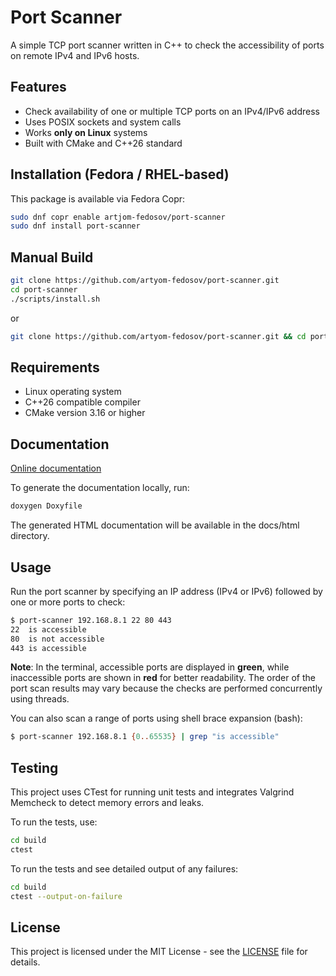 # Port Scanner

A simple TCP port scanner written in C++ to check the accessibility of ports on remote IPv4 and IPv6 hosts.

## Features

- Check availability of one or multiple TCP ports on an IPv4/IPv6 address
- Uses POSIX sockets and system calls
- Works **only on Linux** systems
- Built with CMake and C++26 standard

## Installation (Fedora / RHEL-based)

This package is available via Fedora Copr:

```bash
sudo dnf copr enable artjom-fedosov/port-scanner
sudo dnf install port-scanner
```

## Manual Build

```bash
git clone https://github.com/artyom-fedosov/port-scanner.git
cd port-scanner
./scripts/install.sh
```
or
```bash
git clone https://github.com/artyom-fedosov/port-scanner.git && cd port-scanner && ./scripts/install.sh
```

## Requirements

- Linux operating system
- C++26 compatible compiler
- CMake version 3.16 or higher

## Documentation

[Online documentation](https://artyom-fedosov.github.io/port-scanner/)

To generate the documentation locally, run:

```bash
doxygen Doxyfile
```

The generated HTML documentation will be available in the docs/html directory.

## Usage

Run the port scanner by specifying an IP address (IPv4 or IPv6) followed by one or more ports to check:

```bash
$ port-scanner 192.168.8.1 22 80 443
22  is accessible
80  is not accessible
443 is accessible
```

**Note**: In the terminal, accessible ports are displayed in **green**, while inaccessible ports are shown in **red** for better readability.
The order of the port scan results may vary because the checks are performed concurrently using threads.

You can also scan a range of ports using shell brace expansion (bash):

```bash
$ port-scanner 192.168.8.1 {0..65535} | grep "is accessible"
```

## Testing

This project uses CTest for running unit tests and integrates Valgrind Memcheck to detect memory errors and leaks.

To run the tests, use:

```bash
cd build
ctest
```

To run the tests and see detailed output of any failures:

```bash
cd build
ctest --output-on-failure
```

## License

This project is licensed under the MIT License - see the [LICENSE](LICENSE) file for details.
